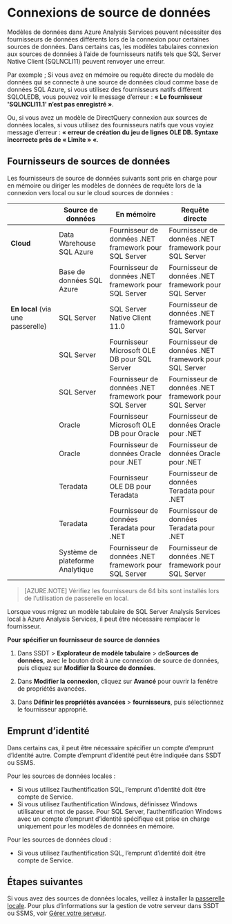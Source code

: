<properties
   pageTitle="Connexions de source de données | Microsoft Azure"
   description="Décrit les connexions de source de données pour les modèles de données dans Azure Analysis Services."
   services="analysis-services"
   documentationCenter=""
   authors="minewiskan"
   manager="erikre"
   editor=""
   tags=""/>
<tags
   ms.service="analysis-services"
   ms.devlang="NA"
   ms.topic="article"
   ms.tgt_pltfrm="NA"
   ms.workload="na"
   ms.date="10/25/2016"
   ms.author="owend"/>

# <a name="datasource-connections"></a>Connexions de source de données

Modèles de données dans Azure Analysis Services peuvent nécessiter des fournisseurs de données différents lors de la connexion pour certaines sources de données. Dans certains cas, les modèles tabulaires connexion aux sources de données à l’aide de fournisseurs natifs tels que SQL Server Native Client (SQLNCLI11) peuvent renvoyer une erreur.

Par exemple ; Si vous avez en mémoire ou requête directe du modèle de données qui se connecte à une source de données cloud comme base de données SQL Azure, si vous utilisez des fournisseurs natifs différent SQLOLEDB, vous pouvez voir le message d’erreur : **« Le fournisseur 'SQLNCLI11.1' n’est pas enregistré »**.

Ou, si vous avez un modèle de DirectQuery connexion aux sources de données locales, si vous utilisez des fournisseurs natifs que vous voyiez message d’erreur : **« erreur de création du jeu de lignes OLE DB. Syntaxe incorrecte près de « Limite » «**.

## <a name="data-source-providers"></a>Fournisseurs de sources de données

Les fournisseurs de source de données suivants sont pris en charge pour en mémoire ou diriger les modèles de données de requête lors de la connexion vers local ou sur le cloud sources de données :

|               | **Source de données**                     | **En mémoire**                            |  **Requête directe**                                           |
|---------------------------|-------------------------------|---------------------------------------------|---------------------------------------------|
| **Cloud**                     | Data Warehouse SQL Azure      | Fournisseur de données .NET framework pour SQL Server | Fournisseur de données .NET framework pour SQL Server |
|                           | Base de données SQL Azure            | Fournisseur de données .NET framework pour SQL Server | Fournisseur de données .NET framework pour SQL Server |
| **En local** (via une passerelle) | SQL Server                    | SQL Server Native Client 11.0               | Fournisseur de données .NET framework pour SQL Server |
|                           |  SQL Server                             | Fournisseur Microsoft OLE DB pour SQL Server    |   Fournisseur de données .NET framework pour SQL Server                                          |
|                           |  SQL Server                             | Fournisseur de données .NET framework pour SQL Server |  Fournisseur de données .NET framework pour SQL Server                                           |
|                           | Oracle                        | Fournisseur Microsoft OLE DB pour Oracle        | Fournisseur de données Oracle pour .NET               |
|                           |  Oracle                             | Fournisseur de données Oracle pour .NET               | Fournisseur de données Oracle pour .NET                                            |
|                           | Teradata                      | Fournisseur OLE DB pour Teradata                | Fournisseur de données Teradata pour .NET             |
|                           |  Teradata                             | Fournisseur de données Teradata pour .NET             |  Fournisseur de données Teradata pour .NET                                            |
|                           | Système de plateforme Analytique | Fournisseur de données .NET framework pour SQL Server | Fournisseur de données .NET framework pour SQL Server |


> [AZURE.NOTE] Vérifiez les fournisseurs de 64 bits sont installés lors de l’utilisation de passerelle en local.

Lorsque vous migrez un modèle tabulaire de SQL Server Analysis Services local à Azure Analysis Services, il peut être nécessaire remplacer le fournisseur.

**Pour spécifier un fournisseur de source de données**

1. Dans SSDT > **Explorateur de modèle tabulaire** > de**Sources de données**, avec le bouton droit à une connexion de source de données, puis cliquez sur **Modifier la Source de données**.

2. Dans **Modifier la connexion**, cliquez sur **Avancé** pour ouvrir la fenêtre de propriétés avancées.

3. Dans **Définir les propriétés avancées** > **fournisseurs**, puis sélectionnez le fournisseur approprié.

## <a name="impersonation"></a>Emprunt d’identité
Dans certains cas, il peut être nécessaire spécifier un compte d’emprunt d’identité autre. Compte d’emprunt d’identité peut être indiquée dans SSDT ou SSMS.

Pour les sources de données locales :

- Si vous utilisez l’authentification SQL, l’emprunt d’identité doit être compte de Service.
- Si vous utilisez l’authentification Windows, définissez Windows utilisateur et mot de passe. Pour SQL Server, l’authentification Windows avec un compte d’emprunt d’identité spécifique est prise en charge uniquement pour les modèles de données en mémoire.

Pour les sources de données cloud :

- Si vous utilisez l’authentification SQL, l’emprunt d’identité doit être compte de Service.


## <a name="next-steps"></a>Étapes suivantes

Si vous avez des sources de données locales, veillez à installer la [passerelle locale](analysis-services-gateway.md). Pour plus d’informations sur la gestion de votre serveur dans SSDT ou SSMS, voir [Gérer votre serveur](analysis-services-manage.md).
